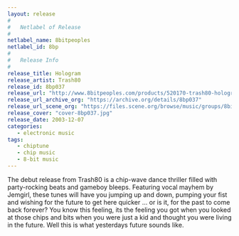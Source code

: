 ```yaml
---
layout: release
#
#   Netlabel of Release
#
netlabel_name: 8bitpeoples
netlabel_id: 8bp
#
#   Release Info
#
release_title: Hologram
release_artist: Trash80
release_id: 8bp037
release_url: "http://www.8bitpeoples.com/products/520170-trash80-hologram"
release_url_archive_org: "https://archive.org/details/8bp037"
release_url_scene_org: "https://files.scene.org/browse/music/groups/8bitpeoples/"
release_cover: "cover-8bp037.jpg"
release_date: 2003-12-07
categories:
   - electronic music
tags:
   - chiptune
   - chip music
   - 8-bit music
---
```

The debut release from Trash80 is a chip-wave dance thriller filled with party-rocking beats and gameboy bleeps. Featuring vocal mayhem by Jemgirl, these tunes will have you jumping up and down, pumping your fist and wishing for the future to get here quicker ... or is it, for the past to come back forever? You know this feeling, its the feeling you got when you looked at those chips and bits when you were just a kid and thought you were living in the future. Well this is what yesterdays future sounds like.